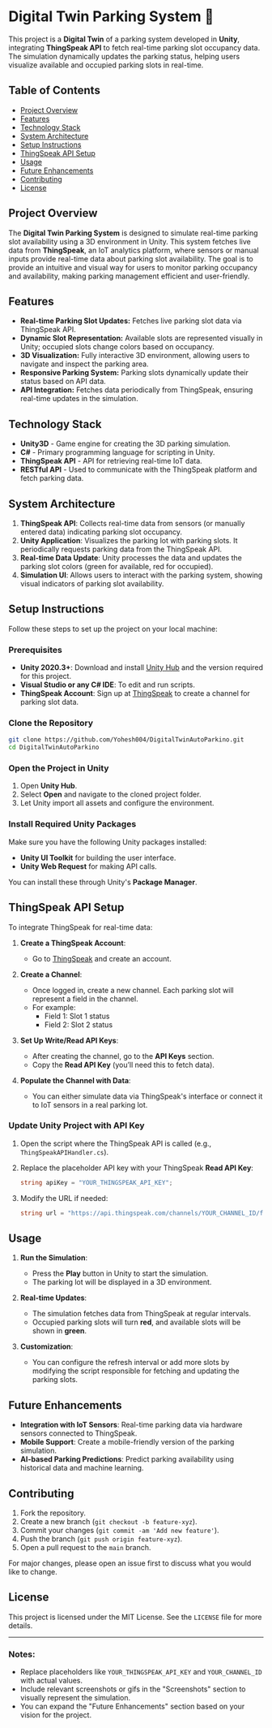 # Digital Twin Parking System 🚗

This project is a **Digital Twin** of a parking system developed in **Unity**, integrating **ThingSpeak API** to fetch real-time parking slot occupancy data. The simulation dynamically updates the parking status, helping users visualize available and occupied parking slots in real-time.

## Table of Contents
- [Project Overview](#project-overview)
- [Features](#features)
- [Technology Stack](#technology-stack)
- [System Architecture](#system-architecture)
- [Setup Instructions](#setup-instructions)
- [ThingSpeak API Setup](#thingspeak-api-setup)
- [Usage](#usage)
- [Future Enhancements](#future-enhancements)
- [Contributing](#contributing)
- [License](#license)

## Project Overview

The **Digital Twin Parking System** is designed to simulate real-time parking slot availability using a 3D environment in Unity. This system fetches live data from **ThingSpeak**, an IoT analytics platform, where sensors or manual inputs provide real-time data about parking slot availability. The goal is to provide an intuitive and visual way for users to monitor parking occupancy and availability, making parking management efficient and user-friendly.

## Features

- **Real-time Parking Slot Updates:** Fetches live parking slot data via ThingSpeak API.
- **Dynamic Slot Representation:** Available slots are represented visually in Unity; occupied slots change colors based on occupancy.
- **3D Visualization:** Fully interactive 3D environment, allowing users to navigate and inspect the parking area.
- **Responsive Parking System:** Parking slots dynamically update their status based on API data.
- **API Integration:** Fetches data periodically from ThingSpeak, ensuring real-time updates in the simulation.

## Technology Stack

- **Unity3D** - Game engine for creating the 3D parking simulation.
- **C#** - Primary programming language for scripting in Unity.
- **ThingSpeak API** - API for retrieving real-time IoT data.
- **RESTful API** - Used to communicate with the ThingSpeak platform and fetch parking data.

## System Architecture

1. **ThingSpeak API**: Collects real-time data from sensors (or manually entered data) indicating parking slot occupancy.
2. **Unity Application**: Visualizes the parking lot with parking slots. It periodically requests parking data from the ThingSpeak API.
3. **Real-time Data Update**: Unity processes the data and updates the parking slot colors (green for available, red for occupied).
4. **Simulation UI**: Allows users to interact with the parking system, showing visual indicators of parking slot availability.

## Setup Instructions

Follow these steps to set up the project on your local machine:

### Prerequisites

- **Unity 2020.3+**: Download and install [Unity Hub](https://unity.com/download) and the version required for this project.
- **Visual Studio or any C# IDE**: To edit and run scripts.
- **ThingSpeak Account**: Sign up at [ThingSpeak](https://thingspeak.com) to create a channel for parking slot data.

### Clone the Repository

```bash
git clone https://github.com/Yohesh004/DigitalTwinAutoParkino.git
cd DigitalTwinAutoParkino
```

### Open the Project in Unity

1. Open **Unity Hub**.
2. Select **Open** and navigate to the cloned project folder.
3. Let Unity import all assets and configure the environment.

### Install Required Unity Packages

Make sure you have the following Unity packages installed:
- **Unity UI Toolkit** for building the user interface.
- **Unity Web Request** for making API calls.

You can install these through Unity's **Package Manager**.

## ThingSpeak API Setup

To integrate ThingSpeak for real-time data:

1. **Create a ThingSpeak Account**:
   - Go to [ThingSpeak](https://thingspeak.com) and create an account.
   
2. **Create a Channel**:
   - Once logged in, create a new channel. Each parking slot will represent a field in the channel.
   - For example:
     - Field 1: Slot 1 status
     - Field 2: Slot 2 status

3. **Set Up Write/Read API Keys**:
   - After creating the channel, go to the **API Keys** section.
   - Copy the **Read API Key** (you’ll need this to fetch data).

4. **Populate the Channel with Data**:
   - You can either simulate data via ThingSpeak's interface or connect it to IoT sensors in a real parking lot.

### Update Unity Project with API Key

1. Open the script where the ThingSpeak API is called (e.g., `ThingSpeakAPIHandler.cs`).
2. Replace the placeholder API key with your ThingSpeak **Read API Key**:
   ```csharp
   string apiKey = "YOUR_THINGSPEAK_API_KEY";
   ```

3. Modify the URL if needed:
   ```csharp
   string url = "https://api.thingspeak.com/channels/YOUR_CHANNEL_ID/fields/1.json?api_key=" + apiKey;
   ```

## Usage

1. **Run the Simulation**:
   - Press the **Play** button in Unity to start the simulation.
   - The parking lot will be displayed in a 3D environment.

2. **Real-time Updates**:
   - The simulation fetches data from ThingSpeak at regular intervals.
   - Occupied parking slots will turn **red**, and available slots will be shown in **green**.

3. **Customization**:
   - You can configure the refresh interval or add more slots by modifying the script responsible for fetching and updating the parking slots.

## Future Enhancements

- **Integration with IoT Sensors**: Real-time parking data via hardware sensors connected to ThingSpeak.
- **Mobile Support**: Create a mobile-friendly version of the parking simulation.
- **AI-based Parking Predictions**: Predict parking availability using historical data and machine learning.

## Contributing

1. Fork the repository.
2. Create a new branch (`git checkout -b feature-xyz`).
3. Commit your changes (`git commit -am 'Add new feature'`).
4. Push the branch (`git push origin feature-xyz`).
5. Open a pull request to the `main` branch.

For major changes, please open an issue first to discuss what you would like to change.

## License

This project is licensed under the MIT License. See the `LICENSE` file for more details.

---

### Notes:
- Replace placeholders like `YOUR_THINGSPEAK_API_KEY` and `YOUR_CHANNEL_ID` with actual values.
- Include relevant screenshots or gifs in the "Screenshots" section to visually represent the simulation.
- You can expand the "Future Enhancements" section based on your vision for the project.

